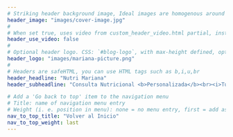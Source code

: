 ```yaml
---
# Striking header background image, Ideal images are homogenous around the centre and contrasting to the text. Non-ideal images can use `title_guard`
header_image: "images/cover-image.jpg"
#
# When set true, uses video from custom_header_video.html partial, instead of header_image
header_use_video: false
#
# Optional header logo. CSS: `#blog-logo`, with max-height defined, optimize to prevent scaling
header_logo: "images/mariana-picture.png"
#
# Headers are safeHTML, you can use HTML tags such as b,i,u,br
header_headline: "Nutri Mariana"
header_subheadline: "Consulta Nutricional <b>Personalizada</b><br><i>Tu Salud, a tu Medida</i><br><br><li>Enfoque de Nutrición <b>Amable e Intuitiva</b></li><li>Nutrición en base a tus <b>Necesidades y Posibilidades</b></li><li>Desarrollo de <b>Hábitos Saludables</b> Prácticos y Funcionales</li><br>"

# Add a 'Go back to top' item to the navigation menu
# Title: name of navigation menu entry
# Weight (i. e. position in menu): none = no menu entry, first = add as first entry, last = add as last entry
nav_to_top_title: "Volver al Inicio"
nav_to_top_weight: last
---
```

